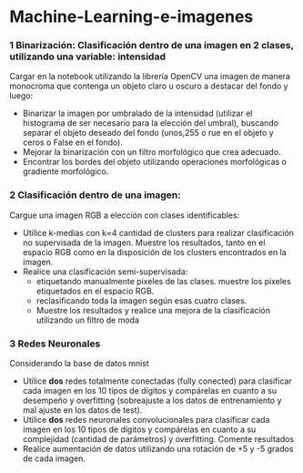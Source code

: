 # Machine-Learning-e-imagenes

### 1 Binarización: Clasificación dentro de una imagen en 2 clases, utilizando una variable: intensidad

Cargar en la notebook utilizando la librería OpenCV una imagen de manera monocroma que contenga un objeto claro u oscuro a destacar del fondo y luego:

* Binarizar la imagen por umbralado de la intensidad (utilizar el histograma de ser necesario para la elección del umbral), buscando separar el objeto deseado del fondo (unos,255 o rue en el objeto y ceros o False en el fondo).
* Mejorar la binarización con un filtro morfológico que crea adecuado.
* Encontrar los bordes del objeto utilizando operaciones morfológicas o gradiente morfológico.

### 2 Clasificación dentro de una imagen:

Cargue una imagen RGB a elección con clases identificables:

* Utilice k-medias con k=4 cantidad de clusters para realizar clasificación no supervisada de la imagen. Muestre los resultados, tanto en el espacio RGB como en la disposición de los clusters encontrados en la imagen.
* Realice una clasificación semi-supervisada: 
  - etiquetando manualmente pixeles de las clases. muestre los pixeles etiquetados en el espacio RGB. 
  - reclasificando toda la imagen según esas cuatro clases.
  - Muestre los resultados y realice una mejora de la clasificación utilizando un filtro de moda


### 3 Redes Neuronales
Considerando la base de datos mnist
* Utilice **dos** redes totalmente conectadas (fully conected) para clasificar cada imagen en los 10 tipos de dígitos y compárelas en cuanto a su desempeño y overfitting (sobreajuste a los datos de entrenamiento y mal ajuste en los datos de test).
* Utilice **dos** redes neuronales convolucionales para clasificar cada imagen en los 10 tipos de dígitos y compárelas en cuanto a su complejidad (cantidad de parámetros) y overfitting. Comente resultados
* Realice aumentación de datos utilizando una rotación de +5 y -5 grados de cada imagen.
